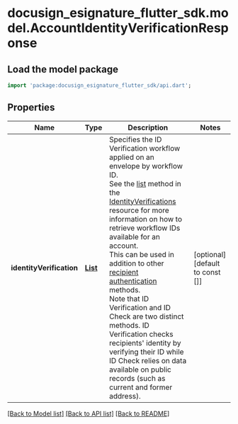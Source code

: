 # docusign_esignature_flutter_sdk.model.AccountIdentityVerificationResponse

## Load the model package
```dart
import 'package:docusign_esignature_flutter_sdk/api.dart';
```

## Properties
Name | Type | Description | Notes
------------ | ------------- | ------------- | -------------
**identityVerification** | [**List<AccountIdentityVerificationWorkflow>**](AccountIdentityVerificationWorkflow.md) | Specifies the ID Verification workflow applied on an envelope by workflow ID. <br/>See the [list](/docs/esign-rest-api/reference/accounts/identityverifications/list/) method in the [IdentityVerifications](/docs/esign-rest-api/reference/accounts/identityverifications/) resource for more information on how to retrieve workflow IDs available for an account. <br/>This can be used in addition to other [recipient authentication](https://support.docusign.com/en/guides/ndse-user-guide-recipient-authentication) methods. <br/>Note that ID Verification and ID Check are two distinct methods. ID Verification checks recipients' identity by verifying their ID while ID Check relies on data available on public records (such as current and former address). | [optional] [default to const []]

[[Back to Model list]](../README.md#documentation-for-models) [[Back to API list]](../README.md#documentation-for-api-endpoints) [[Back to README]](../README.md)


